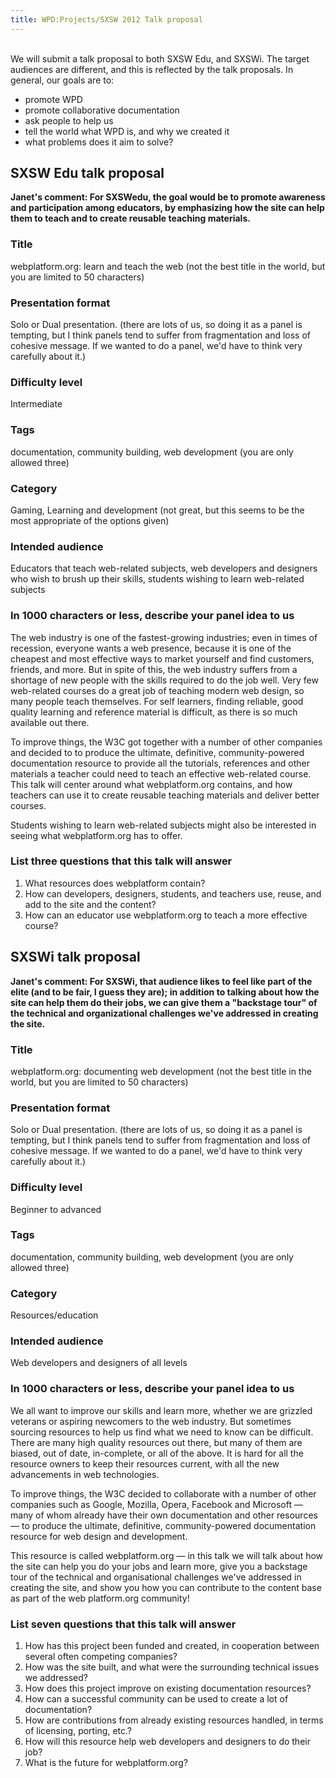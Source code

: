 ```yaml
---
title: WPD:Projects/SXSW 2012 Talk proposal
---
```

<p><br />
We will submit a talk proposal to both SXSW Edu, and SXSWi. The target audiences are different, and this is reflected by the talk proposals. In general, our goals are to:
</p>
<ul><li> promote WPD</li>
<li> promote collaborative documentation</li>
<li> ask people to help us</li>
<li> tell the world what WPD is, and why we created it</li>
<li> what problems does it aim to solve?</li></ul>
<h2><span class="mw-headline" id="SXSW_Edu_talk_proposal">SXSW Edu talk proposal</span></h2>
<p><b>Janet's comment: For SXSWedu, the goal would be to promote awareness and participation among educators, by emphasizing how the site can help them to teach and to create reusable teaching materials.</b>
</p>
<h3><span class="mw-headline" id="Title">Title</span></h3>
<p>webplatform.org: learn and teach the web (not the best title in the world, but you are limited to 50 characters)
</p>
<h3><span class="mw-headline" id="Presentation_format">Presentation format</span></h3>
<p>Solo or Dual presentation. (there are lots of us, so doing it as a panel is tempting, but I think panels tend to suffer from fragmentation and loss of cohesive message. If we wanted to do a panel, we'd have to think very carefully about it.)
</p>
<h3><span class="mw-headline" id="Difficulty_level">Difficulty level</span></h3>
<p>Intermediate
</p>
<h3><span class="mw-headline" id="Tags">Tags</span></h3>
<p>documentation, community building, web development (you are only allowed three)
</p>
<h3><span class="mw-headline" id="Category">Category</span></h3>
<p>Gaming, Learning and development (not great, but this seems to be the most appropriate of the options given)
</p>
<h3><span class="mw-headline" id="Intended_audience">Intended audience</span></h3>
<p>Educators that teach web-related subjects, web developers and designers who wish to brush up their skills, students wishing to learn web-related subjects
</p>
<h3><span class="mw-headline" id="In_1000_characters_or_less.2C_describe_your_panel_idea_to_us">In 1000 characters or less, describe your panel idea to us</span></h3>
<p>The web industry is one of the fastest-growing industries; even in times of recession, everyone wants a web presence, because it is one of the cheapest and most effective ways to market yourself and find customers, friends, and more. But in spite of this, the web industry suffers from a shortage of new people with the skills required to do the job well. Very few web-related courses do a great job of teaching modern web design, so many people teach themselves. For self learners, finding reliable, good quality learning and reference material is difficult, as there is so much available out there.
</p><p>To improve things, the W3C got together with a number of other companies and decided to to produce the ultimate, definitive, community-powered documentation resource to provide all the tutorials, references and other materials a teacher could need to teach an effective web-related course. This talk will center around what webplatform.org contains,  and how teachers can use it to create reusable teaching materials and deliver better courses.
</p><p>Students wishing to learn web-related subjects might also be interested in seeing what webplatform.org has to offer.
</p>
<h3><span class="mw-headline" id="List_three_questions_that_this_talk_will_answer">List three questions that this talk will answer</span></h3>
<ol><li> What resources does webplatform contain?</li>
<li> How can developers, designers, students, and teachers use, reuse, and add to the site and the content?</li>
<li> How can an educator use webplatform.org to teach a more effective course?</li></ol>
<h2><span class="mw-headline" id="SXSWi_talk_proposal">SXSWi talk proposal</span></h2>
<p><b>Janet's comment: For SXSWi, that audience likes to feel like part of the elite (and to be fair, I guess they are); in addition to talking about how the site can help them do their jobs, we can give them a "backstage tour" of the technical and organizational challenges we've addressed in creating the site.</b>
</p>
<h3><span class="mw-headline" id="Title_2">Title</span></h3>
<p>webplatform.org: documenting web development (not the best title in the world, but you are limited to 50 characters)
</p>
<h3><span class="mw-headline" id="Presentation_format_2">Presentation format</span></h3>
<p>Solo or Dual presentation. (there are lots of us, so doing it as a panel is tempting, but I think panels tend to suffer from fragmentation and loss of cohesive message. If we wanted to do a panel, we'd have to think very carefully about it.)
</p>
<h3><span class="mw-headline" id="Difficulty_level_2">Difficulty level</span></h3>
<p>Beginner to advanced
</p>
<h3><span class="mw-headline" id="Tags_2">Tags</span></h3>
<p>documentation, community building, web development (you are only allowed three)
</p>
<h3><span class="mw-headline" id="Category_2">Category</span></h3>
<p>Resources/education
</p>
<h3><span class="mw-headline" id="Intended_audience_2">Intended audience</span></h3>
<p>Web developers and designers of all levels
</p>
<h3><span class="mw-headline" id="In_1000_characters_or_less.2C_describe_your_panel_idea_to_us_2">In 1000 characters or less, describe your panel idea to us</span></h3>
<p>We all want to improve our skills and learn more, whether we are grizzled veterans or aspiring newcomers to the web industry. But sometimes sourcing resources to help us find what we need to know can be difficult. There are many high quality resources out there, but many of them are biased, out of date, in-complete, or all of the above. It is hard for all the resource owners to keep their resources current, with all the new advancements in web technologies.
</p><p>To improve things, the W3C decided to collaborate with a number of other companies such as Google, Mozilla, Opera, Facebook and Microsoft — many of whom already have their own documentation and other resources — to produce the ultimate, definitive, community-powered documentation resource for web design and development.
</p><p>This resource is called webplatform.org — in this talk we will talk about how the site can help you do your jobs and learn more, give you a backstage tour of the technical and organisational challenges we've addressed in creating the site, and show you how you can contribute to the content base as part of the web platform.org community!
</p>
<h3><span class="mw-headline" id="List_seven_questions_that_this_talk_will_answer">List seven questions that this talk will answer</span></h3>
<ol><li> How has this project been funded and created, in cooperation between several often competing companies?</li>
<li> How was the site built, and what were the surrounding technical issues we addressed?</li>
<li> How does this project improve on existing documentation resources?</li>
<li> How can a successful community can be used to create a lot of documentation?</li>
<li> How are contributions from already existing resources handled, in terms of licensing, porting, etc.?</li>
<li> How will this resource help web developers and designers to do their job?</li>
<li> What is the future for webplatform.org?</li></ol>

<!-- 
NewPP limit report
CPU time usage: 0.033 seconds
Real time usage: 0.037 seconds
Preprocessor visited node count: 88/1000000
Preprocessor generated node count: 210/1000000
Post‐expand include size: 30/2097152 bytes
Template argument size: 0/2097152 bytes
Highest expansion depth: 3/40
Expensive parser function count: 0/100
-->

<!-- 
Transclusion expansion time report (%,ms,calls,template)
100.00%   14.071      1 - -total
 80.56%   11.336      1 - Template:Flags
 17.30%    2.434      1 - Template:Basic_Page
-->

<!-- Saved in parser cache with key wpwiki:pcache:idhash:361-0!*!*!!*!*!*!esi=1 and timestamp 20150731111131 and revision id 101660
 -->

